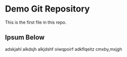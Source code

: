 # Demo Git Repository

This is the first file in this repo.

## Ipsum Below



adskjahl alkdsjh alkjdshf oiwqpoirf adkflqeitz cmxby,mxjgh
